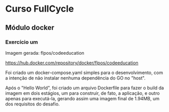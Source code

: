 # Curso FullCycle

## Módulo docker

### Exercício um

Imagem gerada: flpos/codeeducation

https://hub.docker.com/repository/docker/flpos/codeeducation

Foi criado um docker-compose.yaml simples para o desenvolvimento, com a intenção de não instalar nenhuma dependência do GO no "host".

Após o "Hello World", foi criado um arquivo Dockerfile para fazer o build da imagem em dois estágios, um para construir, de fato, a aplicação, e outro apenas para executá-la, gerando assim uma imagem final de 1.94MB, um dos requisitos do desafio.